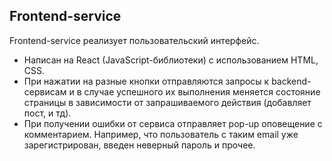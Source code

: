 ## Frontend-service

Frontend-service реализует пользовательский интерфейс.
- Написан на React (JavaScript-библиотеки) с использованием HTML, CSS.
- При нажатии на разные кнопки отправляются запросы к backend-сервисам и в случае успешного их выполнения меняется состояние страницы в зависимости от запрашиваемого действия (добавляет пост, и тд).
- При получении ошибки от сервиса отправляет pop-up оповещение с комментарием. Например, что пользователь с таким email уже зарегистрирован, введен неверный пароль и прочее.